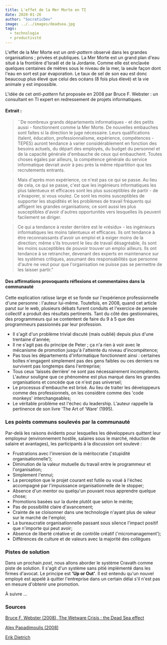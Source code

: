 ```yaml
---
title: L'effet de la Mer Morte en TI
date: 2020-01-26
author: "SocraticDev"
image: ../../images/deadsea.jpg
tags:
  - technologie
  - productivité
---
```


L'effet de la Mer Morte est un _anti-pattern_ observé dans les grandes organisations ; privées et publiques.
La Mer Morte est un grand plan d'eau situé à la frontière d'Israël et de la Jordanie. Comme elle est enclavée quelques centaines de mètres
sous le niveau de la mer, la seule façon dont l'eau en sort est par évaporation.
Le taux de sel de son eau est donc beaucoup plus élevé que celui des océans (8 fois plus élevé) et la vie animale y est impossible.

L'idée de cet _anti-pattern_ fut proposée en 2008 par Bruce F. Webster :  un consultant en TI expert en redressement de projets informatiques.

#### Extrait :

> ``De nombreux grands départements informatiques - et des petits aussi - fonctionnent comme la Mer Morte.
> De nouvelles embauches sont faites si la direction le juge nécessaire.
> Leurs qualifications (talent, éducation, professionnalisme, expérience, compétences - TEPES) auront tendance à varier considérablement en fonction des besoins actuels, du départ des employés, du budget du personnel et de la capacité générale d'embauche de ceux qui embauchent.
> Toutes choses égales par ailleurs, la compétence générale du service informatique devrait avoir à peu près la même répartition que les recrutements entrants.

> Mais d'après mon expérience, ce n'est pas ce qui se passe. Au lieu de cela, ce qui se passe, c'est que les ingénieurs informatiques les plus talentueux et efficaces sont les plus susceptibles de partir - de s'évaporer, si vous voulez.
> Ce sont les moins susceptibles de supporter les stupidités et les problèmes de travail fréquents qui affligent les grandes organisations;
> ce sont aussi les plus susceptibles d'avoir d'autres opportunités vers lesquelles ils peuvent facilement se diriger.

> Ce qui a tendance à rester derrière est le «résidu» - les ingénieurs informatiques les moins talentueux et efficaces.
> Ils ont tendance à être reconnaissants d'avoir un emploi et à exiger moins de la direction; même s'ils trouvent le lieu de travail désagréable, ils sont les moins susceptibles de pouvoir trouver un emploi ailleurs.
> Ils ont tendance à se retrancher, devenant des experts en maintenance sur les systèmes critiques, assumant des responsabilités que personne d'autre ne veut pour que l'organisation ne puisse pas se permettre de les laisser partir."

#### Des affirmations provoquants réflexions et commentaires dans la communauté

Cette explication ratisse large et se fonde sur l'expérience professionnelle d'une personne : l'auteur lui-même.
Toutefois, en 2008, quand cet article parut sur le web, plusieurs débats furent conduits et
l'exercice de pensée collectif a produit des résultats pertinents. Tant du côté des gestionnaires, des programmeurs qui se contentent de faire du 9 à 5 que des programmeurs passionnés par leur profession.

- Il s'agit d'un problème trivial discuté (mais oublié) depuis plus d'une trentaine d'année;
- Il ne s'agit pas du principe de Peter ; ça n'a rien à voir avec le mécanisme de promotion jusqu'à l'atteinte du niveau d'incompétence;
- Pas tous les départements d'informatique fonctionnent ainsi : certaines boîtes n'engagent simplement pas des gens faibles ou ces derniers ne survivent pas longtemps dans l'entreprise;
- Tous ceux 'laissés derrière' ne sont pas nécessairement incompétents. L'auteur souligne que ce phénomène est plus marqué dans les grandes organisations et concède que ce n'est pas universel;
- Le processus d'embauche est brisé. Au lieu de traiter les développeurs comme des professionnels, on les considère comme des 'code monkeys' interchangeables;
- Le véritable problème est l'échec du leadership. L'auteur rappelle la pertinence de son livre 'The Art of ‘Ware' (1995).

### Les points communs soulevés par la communauté

Par-delà les raisons évidents pour lesquelles les développeurs quittent leur employeur (environnement hostile, salaires sous le marché, réduction de salaire et avantages),
les participants à la discussion ont soulevé :

- Frustrations avec l'inversion de la méritocratie ('stupidité organisationnelle');
- Diminution de la valeur mutuelle du travail entre le programmeur et l'organisation;
- Simplement l'ennui;
- La perception que le projet courant est futile ou voué à l'échec accompagné par l'impuissance organisationnelle de le stopper;
- Absence d'un mentor ou quelqu'un pouvant nous apprendre quelque chose;
- Promotions basées sur la durée plutôt que selon le mérite;
- Pas de possibilité claire d'avancement;
- Crainte de se cloisonner dans une technologie n'ayant plus de valeur sur le marché de l'emploi;
- La bureaucratie organisationnelle passant sous silence l'impact positif que n'importe qui peut avoir;
- Absence de liberté créative et de contrôle créatif ('micromanagement');
- Différences de culture et de valeurs avec la majorité des collègues


### Pistes de solution

Dans un prochain _post_, nous allons aborder le système Cravath comme piste de solution.
Il s'agit d'un système sans pitié implémenté dans les firmes d'avocat. Le principe est __'Up or Out'__. Il est entendu qu'un nouvel employé est appelé à quitter l'entreprise
dans un certain délai s'il n'est pas en mesure d'obtenir une promotion.

À suivre ...

### Sources

[Bruce F. Webster (2008), The Wetware Crisis : the Dead Sea effect](https://web.archive.org/web/20080512054856/https://brucefwebster.com/2008/04/11/the-wetware-crisis-the-dead-sea-effect/)

[Alex Papadimoulis (2008)](https://thedailywtf.com/articles/Up-or-Out-Solving-the-IT-Turnover-Crisis)

[Erik Dietrich](https://daedtech.com/how-to-keep-your-best-programmers/)

